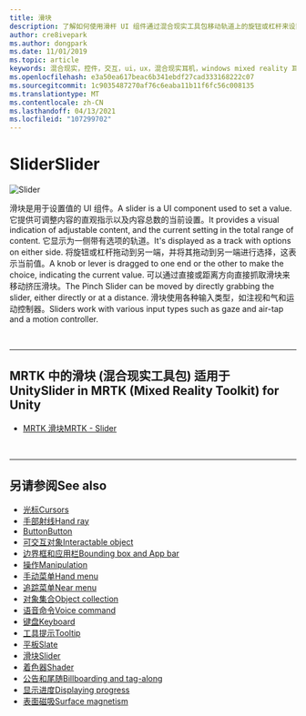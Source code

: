 ```yaml
---
title: 滑块
description: 了解如何使用滑杆 UI 组件通过混合现实工具包移动轨道上的旋钮或杠杆来设置值。
author: cre8ivepark
ms.author: dongpark
ms.date: 11/01/2019
ms.topic: article
keywords: 混合现实，控件，交互，ui，ux，混合现实耳机，windows mixed reality 耳机，虚拟现实耳机，HoloLens，滑杆，MRTK，混合现实工具包
ms.openlocfilehash: e3a50ea617beac6b341ebdf27cad333168222c07
ms.sourcegitcommit: 1c9035487270af76c6eaba11b11f6fc56c008135
ms.translationtype: MT
ms.contentlocale: zh-CN
ms.lasthandoff: 04/13/2021
ms.locfileid: "107299702"
---
```

# <a name="slider"></a><span data-ttu-id="f6ebe-104">Slider</span><span class="sxs-lookup"><span data-stu-id="f6ebe-104">Slider</span></span>

![Slider](images/UX_Hero_Slider.jpg)

<span data-ttu-id="f6ebe-106">滑块是用于设置值的 UI 组件。</span><span class="sxs-lookup"><span data-stu-id="f6ebe-106">A slider is a UI component used to set a value.</span></span> <span data-ttu-id="f6ebe-107">它提供可调整内容的直观指示以及内容总数的当前设置。</span><span class="sxs-lookup"><span data-stu-id="f6ebe-107">It provides a visual indication of adjustable content, and the current setting in the total range of content.</span></span> <span data-ttu-id="f6ebe-108">它显示为一侧带有选项的轨道。</span><span class="sxs-lookup"><span data-stu-id="f6ebe-108">It's displayed as a track with options on either side.</span></span> <span data-ttu-id="f6ebe-109">将旋钮或杠杆拖动到另一端，并将其拖动到另一端进行选择，这表示当前值。</span><span class="sxs-lookup"><span data-stu-id="f6ebe-109">A knob or lever is dragged to one end or the other to make the choice, indicating the current value.</span></span> <span data-ttu-id="f6ebe-110">可以通过直接或距离方向直接抓取滑块来移动挤压滑块。</span><span class="sxs-lookup"><span data-stu-id="f6ebe-110">The Pinch Slider can be moved by directly grabbing the slider, either directly or at a distance.</span></span> <span data-ttu-id="f6ebe-111">滑块使用各种输入类型，如注视和气和运动控制器。</span><span class="sxs-lookup"><span data-stu-id="f6ebe-111">Sliders work with various input types such as gaze and air-tap and a motion controller.</span></span>

<br>

---

## <a name="slider-in-mrtk-mixed-reality-toolkit-for-unity"></a><span data-ttu-id="f6ebe-112">MRTK 中的滑块 (混合现实工具包) 适用于 Unity</span><span class="sxs-lookup"><span data-stu-id="f6ebe-112">Slider in MRTK (Mixed Reality Toolkit) for Unity</span></span>

* [<span data-ttu-id="f6ebe-113">MRTK 滑块</span><span class="sxs-lookup"><span data-stu-id="f6ebe-113">MRTK - Slider</span></span>](https://docs.microsoft.com/windows/mixed-reality/mrtk-unity/features/ux-building-blocks/sliders)

<br>

---

## <a name="see-also"></a><span data-ttu-id="f6ebe-114">另请参阅</span><span class="sxs-lookup"><span data-stu-id="f6ebe-114">See also</span></span>

* [<span data-ttu-id="f6ebe-115">光标</span><span class="sxs-lookup"><span data-stu-id="f6ebe-115">Cursors</span></span>](cursors.md)
* [<span data-ttu-id="f6ebe-116">手部射线</span><span class="sxs-lookup"><span data-stu-id="f6ebe-116">Hand ray</span></span>](point-and-commit.md)
* [<span data-ttu-id="f6ebe-117">Button</span><span class="sxs-lookup"><span data-stu-id="f6ebe-117">Button</span></span>](button.md)
* [<span data-ttu-id="f6ebe-118">可交互对象</span><span class="sxs-lookup"><span data-stu-id="f6ebe-118">Interactable object</span></span>](interactable-object.md)
* [<span data-ttu-id="f6ebe-119">边界框和应用栏</span><span class="sxs-lookup"><span data-stu-id="f6ebe-119">Bounding box and App bar</span></span>](app-bar-and-bounding-box.md)
* [<span data-ttu-id="f6ebe-120">操作</span><span class="sxs-lookup"><span data-stu-id="f6ebe-120">Manipulation</span></span>](direct-manipulation.md)
* [<span data-ttu-id="f6ebe-121">手动菜单</span><span class="sxs-lookup"><span data-stu-id="f6ebe-121">Hand menu</span></span>](hand-menu.md)
* [<span data-ttu-id="f6ebe-122">追踪菜单</span><span class="sxs-lookup"><span data-stu-id="f6ebe-122">Near menu</span></span>](near-menu.md)
* [<span data-ttu-id="f6ebe-123">对象集合</span><span class="sxs-lookup"><span data-stu-id="f6ebe-123">Object collection</span></span>](object-collection.md)
* [<span data-ttu-id="f6ebe-124">语音命令</span><span class="sxs-lookup"><span data-stu-id="f6ebe-124">Voice command</span></span>](voice-input.md)
* [<span data-ttu-id="f6ebe-125">键盘</span><span class="sxs-lookup"><span data-stu-id="f6ebe-125">Keyboard</span></span>](keyboard.md)
* [<span data-ttu-id="f6ebe-126">工具提示</span><span class="sxs-lookup"><span data-stu-id="f6ebe-126">Tooltip</span></span>](tooltip.md)
* [<span data-ttu-id="f6ebe-127">平板</span><span class="sxs-lookup"><span data-stu-id="f6ebe-127">Slate</span></span>](slate.md)
* [<span data-ttu-id="f6ebe-128">滑块</span><span class="sxs-lookup"><span data-stu-id="f6ebe-128">Slider</span></span>](slider.md)
* [<span data-ttu-id="f6ebe-129">着色器</span><span class="sxs-lookup"><span data-stu-id="f6ebe-129">Shader</span></span>](shader.md)
* [<span data-ttu-id="f6ebe-130">公告和尾随</span><span class="sxs-lookup"><span data-stu-id="f6ebe-130">Billboarding and tag-along</span></span>](billboarding-and-tag-along.md)
* [<span data-ttu-id="f6ebe-131">显示进度</span><span class="sxs-lookup"><span data-stu-id="f6ebe-131">Displaying progress</span></span>](progress.md)
* [<span data-ttu-id="f6ebe-132">表面磁吸</span><span class="sxs-lookup"><span data-stu-id="f6ebe-132">Surface magnetism</span></span>](surface-magnetism.md)
